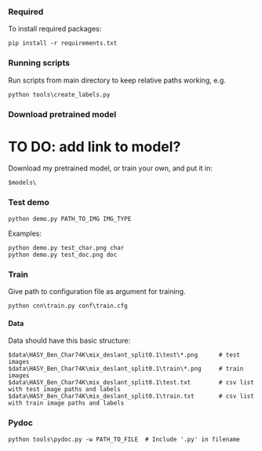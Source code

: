 ### Required

To install required packages:

    pip install -r requirements.txt


### Running scripts

Run scripts from main directory to keep relative paths working, e.g.

    python tools\create_labels.py


### Download pretrained model

# TO DO: add link to model?

Download my pretrained model, or train your own, and put it in:

    $models\


### Test demo

    python demo.py PATH_TO_IMG IMG_TYPE

Examples:

    python demo.py test_char.png char
    python demo.py test_doc.png doc


### Train

Give path to configuration file as argument for training.
	
	python cnn\train.py conf\train.cfg


#### Data

Data should have this basic structure:

    $data\HASY_Ben_Char74K\mix_deslant_split0.1\test\*.png      # test images
    $data\HASY_Ben_Char74K\mix_deslant_split0.1\train\*.png     # train images
    $data\HASY_Ben_Char74K\mix_deslant_split0.1\test.txt        # csv list with test image paths and labels
    $data\HASY_Ben_Char74K\mix_deslant_split0.1\train.txt       # csv list with train image paths and labels


### Pydoc

    python tools\pydoc.py -w PATH_TO_FILE  # Include '.py' in filename

